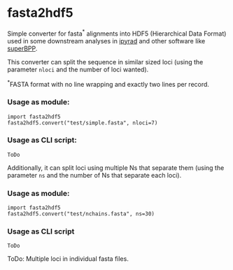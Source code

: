 # fasta2hdf5

Simple converter for fasta<sup>*</sup> alignments into HDF5 (Hierarchical Data Format) used in some downstream analyses in [ipyrad](https://github.com/dereneaton/ipyrad) and other software like [superBPP](https://github.com/eaton-lab/superbpp).

This converter can split the sequence in similar sized loci (using the parameter `nloci` and the number of loci wanted). 


<sup>*</sup>FASTA format with no line wrapping and exactly two lines per record.

### Usage as module:
```
import fasta2hdf5
fasta2hdf5.convert("test/simple.fasta", nloci=7)
```

### Usage as CLI script:
```
ToDo
```


Additionally, it can split loci using multiple Ns that separate them (using the parameter `ns` and the number of Ns that separate each loci).

### Usage as module:
```
import fasta2hdf5
fasta2hdf5.convert("test/nchains.fasta", ns=30)
```
### Usage as CLI script
```
ToDo
```

ToDo: Multiple loci in individual fasta files.
